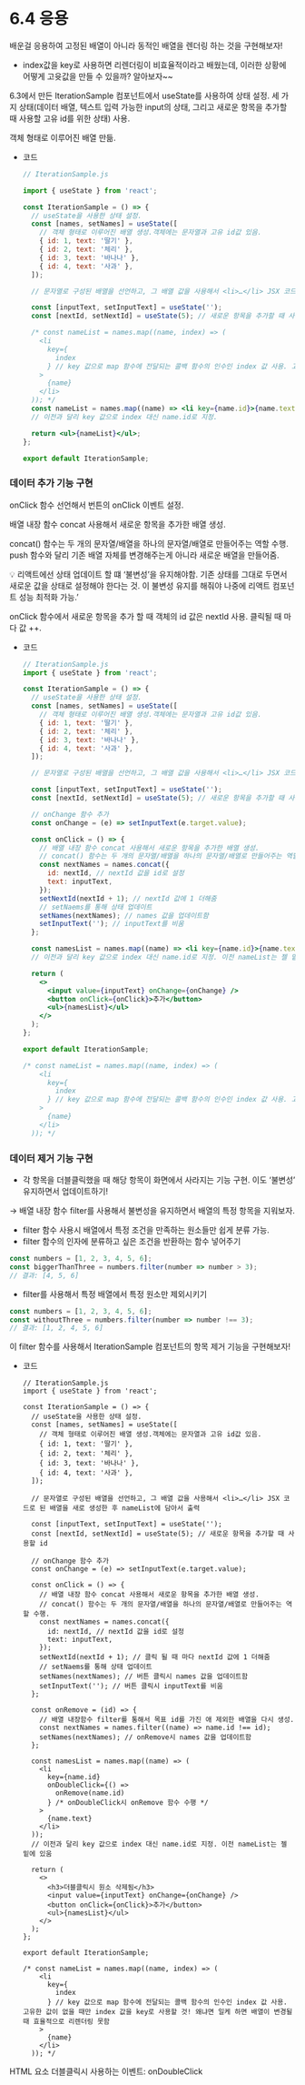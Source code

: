 # 6.4 응용

배운걸 응용하여 고정된 배열이 아니라 동적인 배열을 렌더링 하는 것을 구현해보자!

+ index값을 key로 사용하면 리렌더링이 비효율적이라고 배웠는데, 이러한 상황에 어떻게 고윳값을 만들 수 있을까? 알아보자~~ 

6.3에서 만든 IterationSample 컴포넌트에서 useState를 사용하여 상태 설정. 세 가지 상태(데이터 배열, 텍스트 입력 가능한 input의 상태, 그리고 새로운 항목을 추가할 때 사용할 고유 id를 위한 상태) 사용.

객체 형태로 이루어진 배열 만듦. 

- 코드
    
    ```jsx
    // IterationSample.js
    
    import { useState } from 'react';
    
    const IterationSample = () => {
      // useState을 사용한 상태 설정.
      const [names, setNames] = useState([
        // 객체 형태로 이루어진 배열 생성.객체에는 문자열과 고유 id값 있음.
        { id: 1, text: '딸기' },
        { id: 2, text: '체리' },
        { id: 3, text: '바나나' },
        { id: 4, text: '사과' },
      ]);
    
      // 문자열로 구성된 배열을 선언하고, 그 배열 값을 사용해서 <li>…</li> JSX 코드로 된 배열을 새로 생성한 후 nameList에 담아서 출력
    
      const [inputText, setInputText] = useState('');
      const [nextId, setNextId] = useState(5); // 새로운 항목을 추가할 때 사용할 id
    
      /* const nameList = names.map((name, index) => (
        <li
          key={
            index
          } // key 값으로 map 함수에 전달되는 콜백 함수의 인수인 index 값 사용. 고유한 값이 없을 때만 index 값을 key로 사용할 것! 왜냐면 일케 하면 배열이 변경될 때 효율적으로 리렌더링 못함
        >
          {name}
        </li>
      )); */
      const nameList = names.map((name) => <li key={name.id}>{name.text}</li>);
      // 이전과 달리 key 값으로 index 대신 name.id로 지정.
    
      return <ul>{nameList}</ul>;
    };
    
    export default IterationSample;
    ```
    

### 데이터 추가 기능 구현

onClick 함수 선언해서 번튼의 onClick 이벤트 설정.

배열 내장 함수 concat 사용해서 새로운 항목을 추가한 배열 생성.

concat() 함수는 두 개의 문자열/배열을 하나의 문자열/배열로 만들어주는 역할 수행. push 함수와 달리 기존 배열 자체를 변경해주는게 아니라 새로운 배열을 만들어줌. 

<aside>
💡 리액트에선 상태 업데이트 할 떄 ‘불변성’을 유지해야함. 기존 상태를 그대로 두면서 새로운 값을 상태로 설정해야 한다는 것. 이 불변성 유지를 해줘야 나중에 리액트 컴포넌트 성능 최적화 가능.’

</aside>

onClick 함수에서 새로운 항목을 추가 할 때 객체의 id 값은 nextId 사용. 클릭될 때 마다 값 ++. 

- 코드
    
    ```jsx
    // IterationSample.js
    import { useState } from 'react';
    
    const IterationSample = () => {
      // useState을 사용한 상태 설정.
      const [names, setNames] = useState([
        // 객체 형태로 이루어진 배열 생성.객체에는 문자열과 고유 id값 있음.
        { id: 1, text: '딸기' },
        { id: 2, text: '체리' },
        { id: 3, text: '바나나' },
        { id: 4, text: '사과' },
      ]);
    
      // 문자열로 구성된 배열을 선언하고, 그 배열 값을 사용해서 <li>…</li> JSX 코드로 된 배열을 새로 생성한 후 nameList에 담아서 출력
    
      const [inputText, setInputText] = useState('');
      const [nextId, setNextId] = useState(5); // 새로운 항목을 추가할 때 사용할 id
    
      // onChange 함수 추가
      const onChange = (e) => setInputText(e.target.value);
    
      const onClick = () => {
        // 배열 내장 함수 concat 사용해서 새로운 항목을 추가한 배열 생성.
        // concat() 함수는 두 개의 문자열/배열을 하나의 문자열/배열로 만들어주는 역할 수행.
        const nextNames = names.concat({
          id: nextId, // nextId 값을 id로 설정
          text: inputText,
        });
        setNextId(nextId + 1); // nextId 값에 1 더해줌
        // setNaems를 통해 상태 업데이트
        setNames(nextNames); // names 값을 업데이트함
        setInputText(''); // inputText를 비움
      };
    
      const namesList = names.map((name) => <li key={name.id}>{name.text}</li>);
      // 이전과 달리 key 값으로 index 대신 name.id로 지정. 이전 nameList는 젤 밑에 있움
    
      return (
        <>
          <input value={inputText} onChange={onChange} />
          <button onClick={onClick}>추가</button>
          <ul>{namesList}</ul>
        </>
      );
    };
    
    export default IterationSample;
    
    /* const nameList = names.map((name, index) => (
        <li
          key={
            index
          } // key 값으로 map 함수에 전달되는 콜백 함수의 인수인 index 값 사용. 고유한 값이 없을 때만 index 값을 key로 사용할 것! 왜냐면 일케 하면 배열이 변경될 때 효율적으로 리렌더링 못함
        >
          {name}
        </li>
      )); */
    ```
    

### 데이터 제거 기능 구현

- 각 항목을 더블클릭했을 때 해당 항목이 화면에서 사라지는 기능 구현. 이도 ‘불변성’ 유지하면서 업데이트하기!

→ 배열 내장 함수 filter를 사용해서 불변성을 유지하면서 배열의 특정 항목을 지워보자. 

- filter 함수 사용시 배열에서 특정 조건을 만족하는 원소들만 쉽게 분류 가능.
- filter 함수의 인자에 분류하고 싶은 조건을 반환하는 함수 넣어주기

```jsx
const numbers = [1, 2, 3, 4, 5, 6];
const biggerThanThree = numbers.filter(number => number > 3);
// 결과: [4, 5, 6]
```

- filter를 사용해서 특정 배열에서 특정 원소만 제외시키기

```jsx
const numbers = [1, 2, 3, 4, 5, 6];
const withoutThree = numbers.filter(number => number !== 3);
// 결과: [1, 2, 4, 5, 6]
```

이 filter 함수를 사용해서 IterationSample 컴포넌트의 항목 제거 기능을 구현해보자!

- 코드
    
    ```
    // IterationSample.js
    import { useState } from 'react';
    
    const IterationSample = () => {
      // useState을 사용한 상태 설정.
      const [names, setNames] = useState([
        // 객체 형태로 이루어진 배열 생성.객체에는 문자열과 고유 id값 있음.
        { id: 1, text: '딸기' },
        { id: 2, text: '체리' },
        { id: 3, text: '바나나' },
        { id: 4, text: '사과' },
      ]);
    
      // 문자열로 구성된 배열을 선언하고, 그 배열 값을 사용해서 <li>…</li> JSX 코드로 된 배열을 새로 생성한 후 nameList에 담아서 출력
    
      const [inputText, setInputText] = useState('');
      const [nextId, setNextId] = useState(5); // 새로운 항목을 추가할 때 사용할 id
    
      // onChange 함수 추가
      const onChange = (e) => setInputText(e.target.value);
    
      const onClick = () => {
        // 배열 내장 함수 concat 사용해서 새로운 항목을 추가한 배열 생성.
        // concat() 함수는 두 개의 문자열/배열을 하나의 문자열/배열로 만들어주는 역할 수행.
        const nextNames = names.concat({
          id: nextId, // nextId 값을 id로 설정
          text: inputText,
        });
        setNextId(nextId + 1); // 클릭 될 때 마다 nextId 값에 1 더해줌
        // setNaems를 통해 상태 업데이트
        setNames(nextNames); // 버튼 클릭시 names 값을 업데이트함
        setInputText(''); // 버튼 클릭시 inputText를 비움
      };
    
      const onRemove = (id) => {
        // 배열 내장함수 filter를 통해서 목표 id를 가진 애 제외한 배열을 다시 생성.
        const nextNames = names.filter((name) => name.id !== id);
        setNames(nextNames); // onRemove시 names 값을 업데이트함
      };
    
      const namesList = names.map((name) => (
        <li
          key={name.id}
          onDoubleClick={() =>
            onRemove(name.id)
          } /* onDoubleClick시 onRemove 함수 수행 */
        >
          {name.text}
        </li>
      ));
      // 이전과 달리 key 값으로 index 대신 name.id로 지정. 이전 nameList는 젤 밑에 있움
    
      return (
        <>
          <h3>더블클릭시 원소 삭제됨</h3>
          <input value={inputText} onChange={onChange} />
          <button onClick={onClick}>추가</button>
          <ul>{namesList}</ul>
        </>
      );
    };
    
    export default IterationSample;
    
    /* const nameList = names.map((name, index) => (
        <li
          key={
            index
          } // key 값으로 map 함수에 전달되는 콜백 함수의 인수인 index 값 사용. 고유한 값이 없을 때만 index 값을 key로 사용할 것! 왜냐면 일케 하면 배열이 변경될 때 효율적으로 리렌더링 못함
        >
          {name}
        </li>
      )); */
    ```
    

HTML 요소 더블클릭시 사용하는 이벤트: onDoubleClick